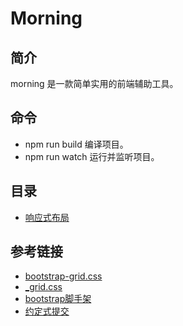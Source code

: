 # Morning
## 简介
morning 是一款简单实用的前端辅助工具。
## 命令
- npm run build 编译项目。
- npm run watch 运行并监听项目。
## 目录
- <a href="document/response">响应式布局</a>
## 参考链接
- [bootstrap-grid.css](https://github.com/twbs/bootstrap/blob/master/dist/css/bootstrap-grid.css)
- [_grid.css](https://github.com/twbs/bootstrap/blob/master/scss/_grid.scss)
- [bootstrap脚手架](https://getbootstrap.com/2.3.2/scaffolding.html#fluidGridSystem)
- [约定式提交](http://118.24.151.201:10080/pushmetop/workflow/src/branch/master/%E6%BA%90%E7%A0%81%E7%AE%A1%E7%90%86/%E7%BA%A6%E5%AE%9A%E5%BC%8F%E6%8F%90%E4%BA%A4.md)


